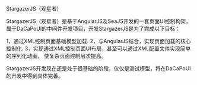 StargazerJS（观星者）

StargazerJS（观星者）是基于AngularJS及SeaJS开发的一套页面UI控制构架，属于DaCaPoUI的中间件开发项目，开发StargazerJS是为了完成以下目标：

1，通过XML控制页面基础模型加载.
2，与AngularJS结合，实现页面加载的核心控制化.
3，实现通过XML控制页面UI布局，甚至可以通过XML配置文件实现简单的序列化动画，
使复杂页面控制层次提高。

StargazerJS开发现在还是处于很基础的阶段，仅仅是测试模型，将在DaCaPoUI的开发中得到具体完善。

